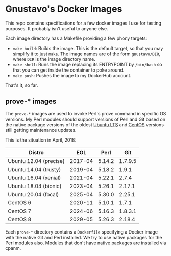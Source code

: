 # Gnustavo's Docker Images #

This repo contains specifications for a few docker images I use for testing
purposes. It probably isn't useful to anyone else.

Each image directory has a Makefile providing a few phony targets:

  * `make build`: Builds the image. This is the default target, so that you may
    simplify it to just `make`. The image names are of the form `gnustavo/DIR`,
    where `DIR` is the image directory name.
  * `make shell`: Runs the image replacing its ENTRYPOINT by `/bin/bash` so that
    you can get inside the container to poke around.
  * `make push`: Pushes the image to my DockerHub account.

That's it, so far.

## prove-* images ##

The `prove-*` images are used to invoke Perl's prove command in specific OS
versions. My Perl modules should support versions of Perl and Git based on the
native package versions of the oldest [Ubuntu
LTS](https://en.wikipedia.org/wiki/Ubuntu_version_history) and
[CentOS](https://en.wikipedia.org/wiki/CentOS) versions still getting
maintenance updates.

This is the situation in April, 2018:

| Distro | EOL | Perl | Git |
|  --- | --- | --- | --- |
| Ubuntu 12.04 (precise) | 2017-04 | 5.14.2 | 1.7.9.5 |
| Ubuntu 14.04 (trusty) | 2019-04 | 5.18.2 | 1.9.1 |
| Ubuntu 16.04 (xenial) | 2021-04 | 5.22.1 | 2.7.4 |
| Ubuntu 18.04 (bionic) | 2023-04 | 5.26.1 | 2.17.1 |
| Ubuntu 20.04 (focal) | 2025-04 | 5.30.0 | 2.25.1 |
| CentOS 6 | 2020-11 | 5.10.1 | 1.7.1 |
| CentOS 7 | 2024-06 | 5.16.3 | 1.8.3.1 |
| CentOS 8 | 2029-05 | 5.26.3 | 2.18.4 |

Each `prove-*` directory contains a `Dockerfile` specifying a Docker image with
the native Git and Perl installed. We try to use native packages for the Perl
modules also. Modules that don't have native packages are installed via cpanm.
